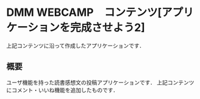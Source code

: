 # DMM WEBCAMP　コンテンツ[アプリケーションを完成させよう2]
上記コンテンツに沿って作成したアプリケーションです．
## 概要
ユーザ機能を持った読書感想文の投稿アプリケーションです．
上記コンテンツにコメント・いいね機能を追加したものです．